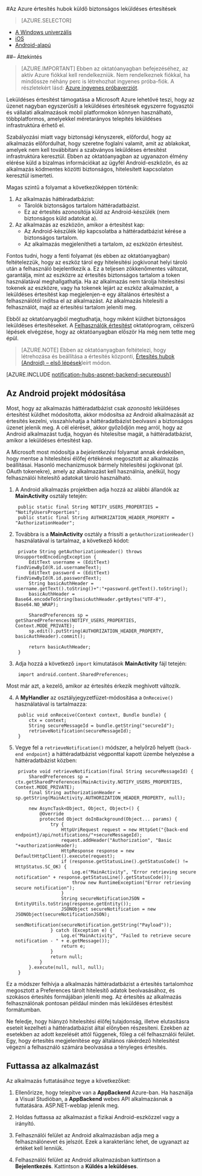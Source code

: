 <properties
    pageTitle="Az Azure értesítés hubok küldő biztonságos leküldéses értesítések"
    description="További információ az Azure biztonságos leküldéses értesítéseket küldeni az Android-alkalmazásokban. Java a és C# nyelven íródott mintakódok."
    documentationCenter="android"
    keywords="leküldéses értesítések leküldéses értesítéseket, az üzenetek android leküldéses értesítéseket leküldéses"
    authors="ysxu"
    manager="erikre"
    editor=""
    services="notification-hubs"/>

<tags
    ms.service="notification-hubs"
    ms.workload="mobile"
    ms.tgt_pltfrm="android"
    ms.devlang="java"
    ms.topic="article"
    ms.date="06/29/2016" 
    ms.author="yuaxu"/>

#<a name="sending-secure-push-notifications-with-azure-notification-hubs"></a>Az Azure értesítés hubok küldő biztonságos leküldéses értesítések

> [AZURE.SELECTOR]
- [A Windows univerzális](notification-hubs-aspnet-backend-windows-dotnet-wns-secure-push-notification.md)
- [iOS](notification-hubs-aspnet-backend-ios-push-apple-apns-secure-notification.md)
- [Android-alapú](notification-hubs-aspnet-backend-android-secure-google-gcm-push-notification.md)

##<a name="overview"></a>– Áttekintés

> [AZURE.IMPORTANT] Ebben az oktatóanyagban befejezéséhez, az aktív Azure fiókkal kell rendelkezniük. Nem rendelkeznek fiókkal, ha mindössze néhány perc is létrehozhat ingyenes próba-fiók. A részletekért lásd: [Azure ingyenes próbaverziót](https://azure.microsoft.com/pricing/free-trial/?WT.mc_id=A643EE910&amp;returnurl=http%3A%2F%2Fazure.microsoft.com%2Fen-us%2Fdocumentation%2Farticles%2Fpartner-xamarin-notification-hubs-ios-get-started).

Leküldéses értesítést támogatása a Microsoft Azure lehetővé teszi, hogy az üzenet nagyban egyszerűsíti a leküldéses értesítések egyszerre fogyasztói és vállalati alkalmazások mobil platformokon könnyen használható, többplatformos, amelyekkel méretarányos telepítés leküldéses infrastruktúra érhető el.

Szabályozási miatt vagy biztonsági kényszerek, előfordul, hogy az alkalmazás előfordulhat, hogy szeretne foglalni valamit, amit az ablakokat, amelyek nem kell továbbítani a szabványos leküldéses értesítést infrastruktúra keresztül. Ebben az oktatóanyagban az ugyanazon élmény elérése küld a bizalmas információkat az ügyfél Android-eszközön, és az alkalmazás kódmentes közötti biztonságos, hitelesített kapcsolaton keresztül ismerteti.

Magas szintű a folyamat a következőképpen történik:

1. Az alkalmazás háttéradatbázist:
    - Tárolók biztonságos tartalom háttéradatbázist.
    - Ez az értesítés azonosítója küld az Android-készülék (nem biztonságos küld adatokat a).
2. Az alkalmazás az eszközön, amikor a értesítést kap:
    - Az Android-készülék lép kapcsolatba a háttéradatbázist kérése a biztonságos tartalom.
    - Az alkalmazás megjelenítheti a tartalom, az eszközön értesítést.

Fontos tudni, hogy a fenti folyamat (és ebben az oktatóanyagban) feltételezzük, hogy az eszköz tárol egy hitelesítési jogkivonat helyi tároló után a felhasználó bejelentkezik a. Ez a teljesen zökkenőmentes változat, garantálja, mint az eszközre az értesítés biztonságos tartalom a token használatával meghallgathatja. Ha az alkalmazás nem tárolja hitelesítési tokenek az eszközre, vagy ha tokenek lejárt az eszköz alkalmazást, a leküldéses értesítést kap megjelenjen-e egy általános értesítést a felhasználótól indítsa el az alkalmazást. Az alkalmazás hitelesíti a felhasználót, majd az értesítési tartalom jeleníti meg.

Ebből az oktatóanyagból megtudhatja, hogy miként küldhet biztonságos leküldéses értesítéseket. A [Felhasználók értesítést](notification-hubs-aspnet-backend-gcm-android-push-to-user-google-notification.md) oktatóprogram, célszerű lépések elvégzése, hogy az oktatóanyagban először Ha még nem tette meg épül.

> [AZURE.NOTE] Ebben az oktatóanyagban feltételezi, hogy létrehozása és beállítása a értesítés központi, [Értesítés hubok (Android) – első lépések](notification-hubs-android-push-notification-google-gcm-get-started.md)leírt módon.

[AZURE.INCLUDE [notification-hubs-aspnet-backend-securepush](../../includes/notification-hubs-aspnet-backend-securepush.md)]

## <a name="modify-the-android-project"></a>Az Android projekt módosítása

Most, hogy az alkalmazás háttéradatbázist csak *azonosító* leküldéses értesítést küldhet módosította, akkor módosítsa az Android alkalmazását az értesítés kezelni, visszahívhatja a háttéradatbázist beolvasni a biztonságos üzenet jelenik meg.
A cél elérését, akkor győződjön meg arról, hogy az Android alkalmazást tudja, hogyan és hitelesítse magát, a háttéradatbázist, amikor a leküldéses értesítést kap.

A Microsoft most módosítja a *bejelentkezési* folyamat annak érdekében, hogy mentse a hitelesítési élőfej értékének megosztott az alkalmazás beállításai. Hasonló mechanizmusok bármely hitelesítési jogkivonat (pl. OAuth tokenekre), amely az alkalmazást kell használnia, anélkül, hogy felhasználói hitelesítő adatokat tároló használható.

1. A Android alkalmazás projektben adja hozzá az alábbi állandók az **MainActivity** osztály tetején:

        public static final String NOTIFY_USERS_PROPERTIES = "NotifyUsersProperties";
        public static final String AUTHORIZATION_HEADER_PROPERTY = "AuthorizationHeader";

2. Továbbra is a **MainActivity** osztály a frissíti a `getAuthorizationHeader()` használatával is tartalmaz, a következő kódot:

        private String getAuthorizationHeader() throws UnsupportedEncodingException {
            EditText username = (EditText) findViewById(R.id.usernameText);
            EditText password = (EditText) findViewById(R.id.passwordText);
            String basicAuthHeader = username.getText().toString()+":"+password.getText().toString();
            basicAuthHeader = Base64.encodeToString(basicAuthHeader.getBytes("UTF-8"), Base64.NO_WRAP);

            SharedPreferences sp = getSharedPreferences(NOTIFY_USERS_PROPERTIES, Context.MODE_PRIVATE);
            sp.edit().putString(AUTHORIZATION_HEADER_PROPERTY, basicAuthHeader).commit();

            return basicAuthHeader;
        }

3. Adja hozzá a következő `import` kimutatások **MainActivity** fájl tetején:

        import android.content.SharedPreferences;

Most már azt, a kezelő, amikor az értesítés érkezik meghívott változik.

4. A **MyHandler** az osztályjegyzetfüzet-módosítása a `OnReceive()` használatával is tartalmazza:

        public void onReceive(Context context, Bundle bundle) {
            ctx = context;
            String secureMessageId = bundle.getString("secureId");
            retrieveNotification(secureMessageId);
        }

5. Vegye fel a `retrieveNotification()` módszer, a helyőrző helyett `{back-end endpoint}` a háttéradatbázist végponttal kapott üzembe helyezése a háttéradatbázist közben:

        private void retrieveNotification(final String secureMessageId) {
            SharedPreferences sp = ctx.getSharedPreferences(MainActivity.NOTIFY_USERS_PROPERTIES, Context.MODE_PRIVATE);
            final String authorizationHeader = sp.getString(MainActivity.AUTHORIZATION_HEADER_PROPERTY, null);

            new AsyncTask<Object, Object, Object>() {
                @Override
                protected Object doInBackground(Object... params) {
                    try {
                        HttpUriRequest request = new HttpGet("{back-end endpoint}/api/notifications/"+secureMessageId);
                        request.addHeader("Authorization", "Basic "+authorizationHeader);
                        HttpResponse response = new DefaultHttpClient().execute(request);
                        if (response.getStatusLine().getStatusCode() != HttpStatus.SC_OK) {
                            Log.e("MainActivity", "Error retrieving secure notification" + response.getStatusLine().getStatusCode());
                            throw new RuntimeException("Error retrieving secure notification");
                        }
                        String secureNotificationJSON = EntityUtils.toString(response.getEntity());
                        JSONObject secureNotification = new JSONObject(secureNotificationJSON);
                        sendNotification(secureNotification.getString("Payload"));
                    } catch (Exception e) {
                        Log.e("MainActivity", "Failed to retrieve secure notification - " + e.getMessage());
                        return e;
                    }
                    return null;
                }
            }.execute(null, null, null);
        }


Ez a módszer felhívja a alkalmazás háttéradatbázist a értesítés tartalomhoz megosztott a Preferences tárolt hitelesítő adatok beolvasásához, és szokásos értesítés formájában jeleníti meg. Az értesítés az alkalmazás felhasználónak pontosan például minden más leküldéses értesítést formátumban.

Ne feledje, hogy hiányzó hitelesítési élőfej tulajdonság, illetve elutasításra eseteit kezelheti a háttéradatbázist által előnyben részesíteni. Ezekben az esetekben az adott kezelését attól függenek, főleg a cél felhasználói felület. Egy, hogy értesítés megjelenítése egy általános rákérdező hitelesítést végezni a felhasználó számára beolvasása a tényleges értesítés.

## <a name="run-the-application"></a>Futtassa az alkalmazást

Az alkalmazás futtatásához tegye a következőket:

1. Ellenőrizze, hogy telepítve van a **AppBackend** Azure-ban. Ha használja a Visual Studióban, a **AppBackend** webes API alkalmazásnak a futtatására. ASP.NET-weblap jelenik meg.

2. Holdas futtassa az alkalmazást a fizikai Android-eszközzel vagy a irányító.

3. Felhasználói felület az Android alkalmazásban adja meg a felhasználónevet és jelszót. Ezek a karakterlánc lehet, de ugyanazt az értéket kell lenniük.

4. Felhasználói felület az Android alkalmazásban kattintson a **Bejelentkezés**. Kattintson a **Küldés a leküldéses**.
